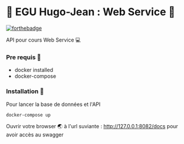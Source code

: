 # 🚀 EGU Hugo-Jean : Web Service 🚀

[![forthebadge](https://forthebadge.com/images/badges/made-with-python.svg)](https://forthebadge.com)

API pour cours Web Service 💻

### Pre requis 🐳

- docker installed
- docker-compose

### Installation 🔌

Pour lancer la base de données et l'API

```
docker-compose up 
```

Ouvrir votre browser 🌏 à l'url suviante : http://127.0.0.1:8082/docs pour avoir accès au swagger

